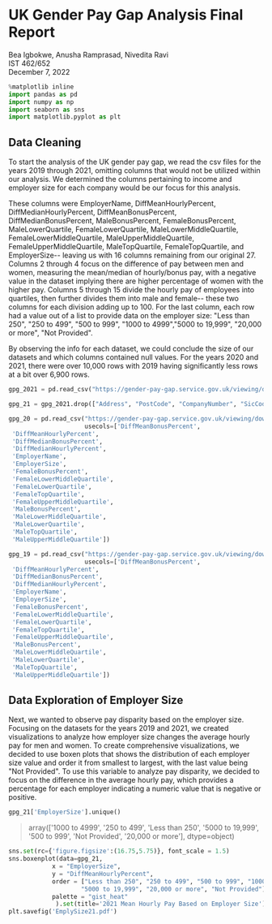 # UK Gender Pay Gap Analysis Final Report

Bea Igbokwe, Anusha Ramprasad, Nivedita Ravi
<br>
IST 462/652
<br>
December 7, 2022

```python
%matplotlib inline
import pandas as pd
import numpy as np
import seaborn as sns
import matplotlib.pyplot as plt
```
## Data Cleaning
To start the analysis of the UK gender pay gap, we read the csv files for the years 2019 through 2021, omitting columns that would not be utilized within our analysis. We determined the columns pertaining to income and employer size for each company would be our focus for this analysis. 
<br>

These columns were EmployerName, DiffMeanHourlyPercent, DiffMedianHourlyPercent, DiffMeanBonusPercent, DiffMedianBonusPercent, MaleBonusPercent, FemaleBonusPercent, MaleLowerQuartile, FemaleLowerQuartile, MaleLowerMiddleQuartile, FemaleLowerMiddleQuartile, MaleUpperMiddleQuartile, FemaleUpperMiddleQuartile, MaleTopQuartile, FemaleTopQuartile, and EmployerSize-- leaving us with 16 columns remaining from our original 27. Columns 2 through 4 focus on the difference of pay between men and women, measuring the mean/median of hourly/bonus pay, with a negative value in the dataset implying there are higher percentage of women with the higher pay. Columns 5 through 15 divide the hourly pay of employees into quartiles, then further divides them into male and female-- these two columns for each division adding up to 100. For the last column, each row had a value out of a list to provide data on the employer size: "Less than 250", "250 to 499", "500 to 999", "1000 to 4999","5000 to 19,999", "20,000 or more", "Not Provided".

By observing the info for each dataset, we could conclude the size of our datasets and which columns contained null values. For the years 2020 and 2021, there were over 10,000 rows with 2019 having significantly less rows at a bit over 6,900 rows.

```python
gpg_2021 = pd.read_csv("https://gender-pay-gap.service.gov.uk/viewing/download-data/2021")
```

```python
gpg_21 = gpg_2021.drop(["Address", "PostCode", "CompanyNumber", "SicCodes", "ResponsiblePerson", "CompanyLinkToGPGInfo", "CurrentName", "DueDate","EmployerId", "DateSubmitted", "SubmittedAfterTheDeadline" ], axis = 1)
```

```python
gpg_20 = pd.read_csv("https://gender-pay-gap.service.gov.uk/viewing/download-data/2020", 
                     usecols=['DiffMeanBonusPercent',
 'DiffMeanHourlyPercent',
 'DiffMedianBonusPercent',
 'DiffMedianHourlyPercent',
 'EmployerName',
 'EmployerSize',
 'FemaleBonusPercent',
 'FemaleLowerMiddleQuartile',
 'FemaleLowerQuartile',
 'FemaleTopQuartile',
 'FemaleUpperMiddleQuartile',
 'MaleBonusPercent',
 'MaleLowerMiddleQuartile',
 'MaleLowerQuartile',
 'MaleTopQuartile',
 'MaleUpperMiddleQuartile'])
```

```python
gpg_19 = pd.read_csv("https://gender-pay-gap.service.gov.uk/viewing/download-data/2019", 
                     usecols=['DiffMeanBonusPercent',
 'DiffMeanHourlyPercent',
 'DiffMedianBonusPercent',
 'DiffMedianHourlyPercent',
 'EmployerName',
 'EmployerSize',
 'FemaleBonusPercent',
 'FemaleLowerMiddleQuartile',
 'FemaleLowerQuartile',
 'FemaleTopQuartile',
 'FemaleUpperMiddleQuartile',
 'MaleBonusPercent',
 'MaleLowerMiddleQuartile',
 'MaleLowerQuartile',
 'MaleTopQuartile',
 'MaleUpperMiddleQuartile'])
```
## Data Exploration of Employer Size
Next, we wanted to observe pay disparity based on the employer size. Focusing on the datasets for the years 2019 and 2021, we created visualizations to analyze how employer size changes the average hourly pay for men and women. To create comprehensive visualizations, we decided to use boxen plots that shows the distribution of each employer size value and order it from smallest to largest, with the last value being "Not Provided". To use this variable to analyze pay disparity, we decided to focus on the difference in the average hourly pay, which provides a percentage for each employer indicating a numeric value that is negative or positive. 

```python
gpg_21['EmployerSize'].unique()
```
> array(['1000 to 4999', '250 to 499', 'Less than 250', '5000 to 19,999',
       '500 to 999', 'Not Provided', '20,000 or more'], dtype=object)

```python
sns.set(rc={'figure.figsize':(16.75,5.75)}, font_scale = 1.5)
sns.boxenplot(data=gpg_21, 
            x = "EmployerSize", 
            y = "DiffMeanHourlyPercent",
            order = ["Less than 250", "250 to 499", "500 to 999", "1000 to 4999",
                    "5000 to 19,999", "20,000 or more", "Not Provided"],
            palette = "gist_heat"
             ).set(title='2021 Mean Hourly Pay Based on Employer Size')
plt.savefig('EmplySize21.pdf')
```
